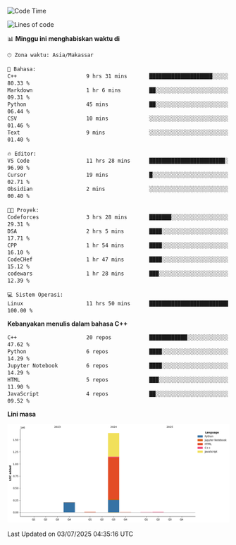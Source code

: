 <!--START_SECTION:waka-->
![Code Time](http://img.shields.io/badge/Code%20Time-302%20hrs%2036%20mins-blue)

![Lines of code](https://img.shields.io/badge/Sejak%20Hello%20World%20aku%20telah%20menulis-1.9%20million%20baris%20kode-blue)

📊 **Minggu ini menghabiskan waktu di** 

```text
🕑︎ Zona waktu: Asia/Makassar

💬 Bahasa: 
C++                      9 hrs 31 mins       ████████████████████░░░░░   80.33 % 
Markdown                 1 hr 6 mins         ██░░░░░░░░░░░░░░░░░░░░░░░   09.31 % 
Python                   45 mins             ██░░░░░░░░░░░░░░░░░░░░░░░   06.44 % 
CSV                      10 mins             ░░░░░░░░░░░░░░░░░░░░░░░░░   01.46 % 
Text                     9 mins              ░░░░░░░░░░░░░░░░░░░░░░░░░   01.40 % 

🔥 Editor: 
VS Code                  11 hrs 28 mins      ████████████████████████░   96.90 % 
Cursor                   19 mins             █░░░░░░░░░░░░░░░░░░░░░░░░   02.71 % 
Obsidian                 2 mins              ░░░░░░░░░░░░░░░░░░░░░░░░░   00.40 % 

🐱‍💻 Proyek: 
Codeforces               3 hrs 28 mins       ███████░░░░░░░░░░░░░░░░░░   29.31 % 
DSA                      2 hrs 5 mins        ████░░░░░░░░░░░░░░░░░░░░░   17.71 % 
CPP                      1 hr 54 mins        ████░░░░░░░░░░░░░░░░░░░░░   16.10 % 
CodeCHef                 1 hr 47 mins        ████░░░░░░░░░░░░░░░░░░░░░   15.12 % 
codewars                 1 hr 28 mins        ███░░░░░░░░░░░░░░░░░░░░░░   12.39 % 

💻 Sistem Operasi: 
Linux                    11 hrs 50 mins      █████████████████████████   100.00 % 
```

**Kebanyakan menulis dalam bahasa C++** 

```text
C++                      20 repos            ████████████░░░░░░░░░░░░░   47.62 % 
Python                   6 repos             ████░░░░░░░░░░░░░░░░░░░░░   14.29 % 
Jupyter Notebook         6 repos             ████░░░░░░░░░░░░░░░░░░░░░   14.29 % 
HTML                     5 repos             ███░░░░░░░░░░░░░░░░░░░░░░   11.90 % 
JavaScript               4 repos             ██░░░░░░░░░░░░░░░░░░░░░░░   09.52 % 
```



**Lini masa**

![Lines of Code chart](https://raw.githubusercontent.com/yusuf601/yusuf601/main/assets/bar_graph.png)


 Last Updated on 03/07/2025 04:35:16 UTC
<!--END_SECTION:waka-->

